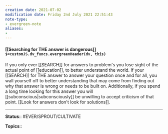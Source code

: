 ```yaml
---
creation date: 2021-07-02
modification date: Friday 2nd July 2021 22:51:43
note-type: 
- evergreen-note
aliases:
- 
---
```


#### [[Searching for THE answer is dangerous]] `$=customJS.dv_funcs.evergreenHeader(dv, this)`

If you only ever [[SEARCH]] for answers to problem's you lose sight of the actual point of [[education]], to better understand the world. If your [[SEARCH]] for THE answer to answer your question once and for all, you wall yourself off to better understanding that may come from finding out why that answer is wrong or needs to be built on. Additionally, if you spend a long time looking for this answer you will [[subconscious|subconsciously]] be unwilling to accept criticism of that point. [[Look for answers don't look for solutions]].

---

**Status**:: #EVER/SPROUT/CULTIVATE 

**Topics**::   
	
